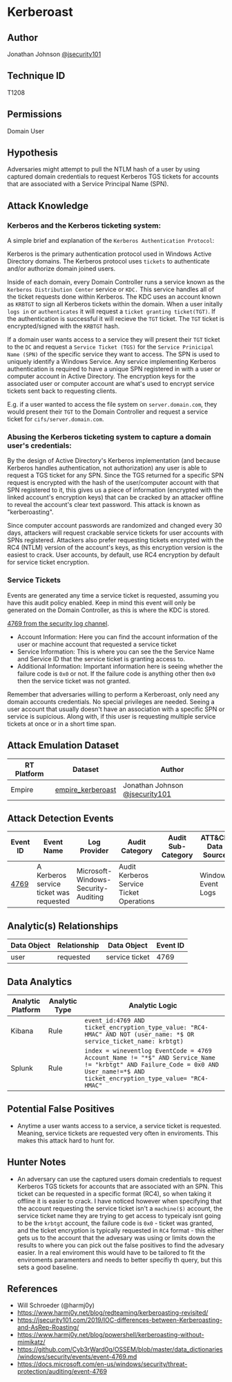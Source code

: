 # Kerberoast


## Author

Jonathan Johnson [@jsecurity101](https://twitter.com/jsecurity101)

## Technique ID

T1208

## Permissions
Domain User

## Hypothesis

Adversaries might attempt to pull the NTLM hash of a user by using captured domain credentials to request Kerberos TGS tickets for accounts that are associated with a Service Principal Name (SPN).

## Attack Knowledge

### Kerberos and the Kerberos ticketing system:
A simple brief and explanation of the `Kerberos Authentication Protocol`:

Kerberos is the primary authentication protocol used in Windows Active Directory domains. The Kerberos protocol uses `tickets` to authenticate and/or authorize domain joined users. 

Inside of each domain, every Domain Controller runs a service known as the `Kerberos Distribution Center` service or `KDC.` This service handles all of the ticket requests done within Kerberos. The KDC uses an account known as `KRBTGT` to sign all Kerberos tickets within the domain. When a user initally `logs in` or `authenticates` it will request a `ticket granting ticket(TGT)`. If the authentication is successful it will recieve the `TGT` ticket. The `TGT` ticket is encrypted/signed with the `KRBTGT` hash.

If a domain user wants access to a service they will present their `TGT` ticket to the `DC` and request a `Service Ticket (TGS)` for the `Service Prinicipal Name (SPN)` of the specific service they want to access. The SPN is used to uniquely identify a Windows Service. Any service implementing Kerberos authentication is required to have a unique SPN registered in with a user or computer account in Active Directory. The encryption keys for the associated user or computer account are what's used to encrypt service tickets sent back to requesting clients.

E.g. if a user wanted to access the file system on `server.domain.com`, they would present their `TGT` to the Domain Controller and request a service ticket for `cifs/server.domain.com`.

### Abusing the Kerberos ticketing system to capture a domain user's credentials:

By the design of Active Directory's Kerberos implementation (and because Kerberos handles authentication, not authorization) any user is able to request a TGS ticket for any SPN. Since the TGS returned for a specific SPN request is encrypted with the hash of the user/computer account with that SPN registered to it, this gives us a piece of information (encrypted with the linked account's encryption keys) that can be cracked by an attacker offline to reveal the account's clear text password. This attack is known as "kerberoasting".

Since computer account passwords are randomized and changed every 30 days, attackers will request crackable service tickets for user accounts with SPNs registered. Attackers also prefer requesting tickets encrypted with the RC4 (NTLM) version of the account's keys, as this encryption version is the easiest to crack. User accounts, by default, use RC4 encryption by default for service ticket encryption.

### Service Tickets

Events are generated any time a service ticket is requested, assuming you have this audit policy enabled. Keep in mind this event will only be generated on the Domain Controller, as this is where the KDC is stored. 

[4769 from the security log channel](https://github.com/MicrosoftDocs/windows-itpro-docs/blob/master/windows/security/threat-protection/auditing/event-4769.md).

* Account Information: Here you can find the account information of the user or machine account that requested a service ticket
* Service Information: This is where you can see the the Service Name and Service ID that the service ticket is granting access to.  
* Additional Information: Important information here is seeing whether the failure code is `0x0` or not. If the failure code is anything other then `0x0` then the service ticket was not granted. 

Remember that adversaries willing to perform a Kerberoast, only need any domain accounts credentials. No special privileges are needed. Seeing a user account that usually doesn't have an association with a specific SPN or service is supicious. Along with, if this user is requesting multiple service tickets at once or in a short time span. 

## Attack Emulation Dataset

| RT Platform  | Dataset | Author |
|---------|---------|---------|
| Empire | [empire_kerberoast](https://github.com/Cyb3rWard0g/mordor/blob/master/small_datasets/windows/credential_access/credential_dumping_T1003/credentials_from_ad/empire_kerberoast.md) | Jonathan Johnson [@jsecurity101](https://twitter.com/jsecurity101) |

## Attack Detection Events

| Event ID | Event Name | Log Provider | Audit Category | Audit Sub-Category | ATT&CK Data Source |
|---------|---------|----------|----------|---------|-----|
| [4769](https://github.com/Cyb3rWard0g/OSSEM/blob/master/data_dictionaries/windows/security/events/event-4769.md) | A Kerberos service ticket was requested | Microsoft-Windows-Security-Auditing | Audit Kerberos Service Ticket Operations |  | Windows Event Logs |


## Analytic(s) Relationships

| Data Object | Relationship | Data Object | Event ID |
|--------|---------|-------|--------|
|  user | requested | service ticket | 4769 |

## Data Analytics

| Analytic Platform | Analytic Type  | Analytic Logic |
|--------|---------|---------|
| Kibana | Rule | `event_id:4769 AND ticket_encryption_type_value: "RC4-HMAC" AND NOT (user_name: *$ OR service_ticket_name: krbtgt)` |
| Splunk | Rule | `index = wineventlog EventCode = 4769  Account_Name != "*$" AND Service_Name != "krbtgt" AND Failure_Code = 0x0 AND User_name!=*$ AND ticket_encryption_type_value= "RC4-HMAC"`

## Potential False Positives

* Anytime a user wants access to a service, a service ticket is requested. Meaning, service tickets are requested very often in enviroments. This makes this attack hard to hunt for. 

## Hunter Notes

* An adversary can use the captured users domain credentials to request Kerberos TGS tickets for accounts that are associated with an SPN. This ticket can be requested in a specific format (RC4), so when taking it offline it is easier to crack. I have noticed however when specifying that the account requesting the service ticket isn't a `machine($)` account, the service ticket name they are trying to get access to typeicaly isnt going to be the `krbtgt` account, the failure code is `0x0` - ticket was granted, and the ticket encryption is typically requested in `RC4` format - this either gets us to the account that the advesary was using or limits down the results to where you can pick out the false positives to find the advesary easier. In a real enviroment this would have to be tailored to fit the enviroments paramenters and needs to better specifiy th query, but this sets a good baseline. 

## References
* Will Schroeder (@harmj0y)
* https://www.harmj0y.net/blog/redteaming/kerberoasting-revisited/
* https://jsecurity101.com/2019/IOC-differences-between-Kerberoasting-and-AsRep-Roasting/
* https://www.harmj0y.net/blog/powershell/kerberoasting-without-mimikatz/
* https://github.com/Cyb3rWard0g/OSSEM/blob/master/data_dictionaries/windows/security/events/event-4769.md
* https://docs.microsoft.com/en-us/windows/security/threat-protection/auditing/event-4769
